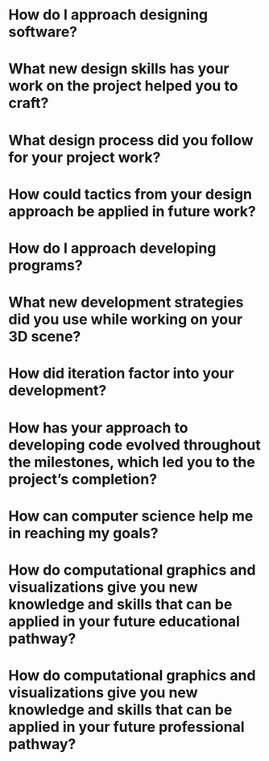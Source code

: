# How do I approach designing software?
# What new design skills has your work on the project helped you to craft?
# What design process did you follow for your project work?
# How could tactics from your design approach be applied in future work?
# How do I approach developing programs?
# What new development strategies did you use while working on your 3D scene?
# How did iteration factor into your development?
# How has your approach to developing code evolved throughout the milestones, which led you to the project’s completion?
# How can computer science help me in reaching my goals?
# How do computational graphics and visualizations give you new knowledge and skills that can be applied in your future educational pathway?
# How do computational graphics and visualizations give you new knowledge and skills that can be applied in your future professional pathway?
